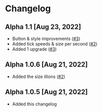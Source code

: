 # Changelog
## Alpha 1.1 [Aug 23, 2022]
- Button & style improvements ([#3](https://github.com/princej69/size-incremental/issues/3))
- Added tick speeds & size per second ([#2](https://github.com/princej69/size-incremental/issues/2))
- Added 1 upgrade ([#3](https://github.com/princej69/size-incremental/issues/3))
## Alpha 1.0.6 [Aug 21, 2022]
- Added the size illions ([#2](https://github.com/princej69/size-incremental/issues/2))
## Alpha 1.0.5 [Aug 21, 2022]
- Added this changelog